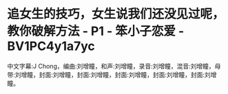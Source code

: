 # 追女生的技巧，女生说我们还没见过呢，教你破解方法 - P1 - 笨小子恋爱 - BV1PC4y1a7yc

中文字幕:J Chong，编曲:刘增瞳，和声:刘增瞳，录音:刘增瞳，混音:刘增瞳，母带:刘增瞳，封面:刘增瞳，封面:刘增瞳，封面:刘增瞳，封面:刘增瞳，封面:刘增瞳。

